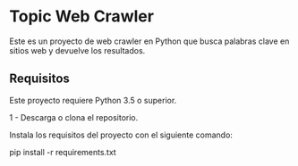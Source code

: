 # Topic Web Crawler

Este es un proyecto de web crawler en Python que busca palabras clave en sitios web y devuelve los resultados.

## Requisitos

Este proyecto requiere Python 3.5 o superior.

  1 - Descarga o clona el repositorio.

Instala los requisitos del proyecto con el siguiente comando:

pip install -r requirements.txt

